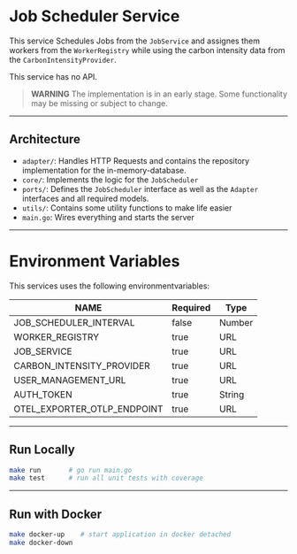 # Job Scheduler Service

This service Schedules Jobs from the `JobService` and assignes them workers from the `WorkerRegistry` while using the carbon intensity data from the `CarbonIntensityProvider`.

This service has no API.

> **WARNING**
> The implementation is in an early stage. Some functionality may be missing or subject to change.

---

## Architecture

- `adapter/`: Handles HTTP Requests and contains the repository implementation for the in-memory-database.
- `core/`: Implements the logic for the `JobScheduler`
- `ports/`: Defines the `JobScheduler` interface as well as the `Adapter` interfaces and all required models.
- `utils/`: Contains some utility functions to make life easier
- `main.go`: Wires everything and starts the server

---

# Environment Variables

This services uses the following environmentvariables:

| NAME                        | Required | Type   |
| --------------------------- | -------- | ------ |
| JOB_SCHEDULER_INTERVAL      | false    | Number |
| WORKER_REGISTRY             | true     | URL    |
| JOB_SERVICE                 | true     | URL    |
| CARBON_INTENSITY_PROVIDER   | true     | URL    |
| USER_MANAGEMENT_URL         | true     | URL    |
| AUTH_TOKEN                  | true     | String |
| OTEL_EXPORTER_OTLP_ENDPOINT | true     | URL    |

---

## Run Locally

```bash
make run       # go run main.go
make test      # run all unit tests with coverage
```

---

## Run with Docker

```bash
make docker-up    # start application in docker detached
make docker-down
```
